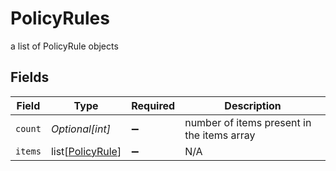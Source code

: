 # PolicyRules

a list of PolicyRule objects


## Fields

| Field                                                 | Type                                                  | Required                                              | Description                                           |
| ----------------------------------------------------- | ----------------------------------------------------- | ----------------------------------------------------- | ----------------------------------------------------- |
| `count`                                               | *Optional[int]*                                       | :heavy_minus_sign:                                    | number of items present in the items array            |
| `items`                                               | list[[PolicyRule](../../models/shared/policyrule.md)] | :heavy_minus_sign:                                    | N/A                                                   |